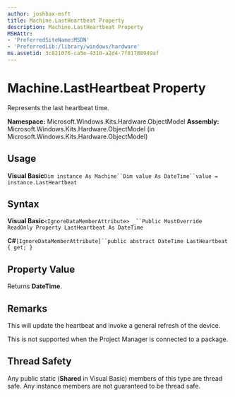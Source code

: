 ```yaml
---
author: joshbax-msft
title: Machine.LastHeartbeat Property
description: Machine.LastHeartbeat Property
MSHAttr:
- 'PreferredSiteName:MSDN'
- 'PreferredLib:/library/windows/hardware'
ms.assetid: 3c821076-ca5e-4310-a2d4-7f81788949af
---
```


# Machine.LastHeartbeat Property


Represents the last heartbeat time.

**Namespace:** Microsoft.Windows.Kits.Hardware.ObjectModel **Assembly:** Microsoft.Windows.Kits.Hardware.ObjectModel (in Microsoft.Windows.Kits.Hardware.ObjectModel)

## Usage


**Visual Basic**`Dim instance As Machine``Dim value As DateTime``value = instance.LastHeartbeat`

## Syntax


**Visual Basic**`<IgnoreDataMemberAttribute> _``Public MustOverride ReadOnly Property LastHeartbeat As DateTime`

**C#**`[IgnoreDataMemberAttribute]``public abstract DateTime LastHeartbeat { get; }`

## Property Value


Returns **DateTime**.

## Remarks


This will update the heartbeat and invoke a general refresh of the device.

This is not supported when the Project Manager is connected to a package.

## Thread Safety


Any public static (**Shared** in Visual Basic) members of this type are thread safe. Any instance members are not guaranteed to be thread safe.

 

 






